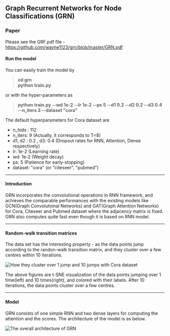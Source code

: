 ## Graph Recurrent Networks for Node Classifications (GRN)

### Paper 

Please see the GRF.pdf file - https://github.com/wayne1123/grn/blob/master/GRN.pdf

#### Run the model

You can easily train the model by

> **cd grn** <br/>
> **python train.py** 


or with the hyper-parameters as 

> **python train.py --wd 1e-2 --lr 1e-2 --ps 5 --d1 0.2 --d2 0.2 --d3 0.4 --n_iters 3 --dataset "cora"**

The default hyperparameters for Cora dataset are

* n_hids : 112
* n_iters: 9 (Actually, it corresponds to T=8)
* d1, d2 : 0.2 , d3: 0.4 (Dropout rates for RNN, Attention, Dense respectively)
* lr: 1e-2 (Learning rate)
* wd: 1e-2 (Weight decay)
* ps: 5 (Patience for early-stopping)
* dataset: "cora" (or "citeseer", "pubmed")

---
#### Introduction

GRN incorporates the convolutional operations in RNN framework, and achieves the comparable performances with the existing models like GCN(Graph Convolutoinal Networks) and GAT(Graph Attention Networks) for Cora, Citeseer and Pubmed dataset where the adjacency matrix is fixed. GRN also computes quite fast even though it is based on RNN model.

---
#### Random-walk transition matrices

The data set has the interesting property - as the data points jump according to the randon-walk transition matrix, and they cluster over a few centres within 10 iterations.

![How they cluster over 1 jump and 10 jumps with Cora dataset](https://github.com/wayne1123/grn/blob/master/imgs/cora-10.png)<br/>
   

The above figures are t-SNE visualization of the data points jumping over 1 time(left) and 10 times(right), and colored with their labels. After 10 iterations, the data points cluster over a few centres. 

---
#### Model

GRN consists of one simple RNN and two dense layers for computing the attention and the scores. The architecture of the model is as below.

![The overall architecture of GRN](https://github.com/wayne1123/grn/blob/master/imgs/model.png)

